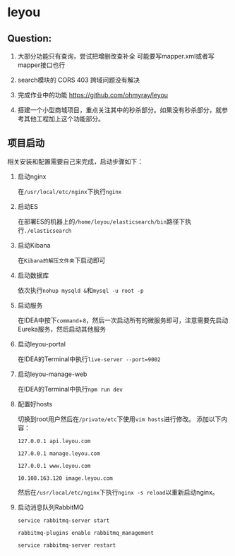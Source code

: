 # leyou

## Question:
1. 大部分功能只有查询，尝试把增删改查补全  可能要写mapper.xml或者写mapper接口也行

2. search模块的 CORS 403 跨域问题没有解决

3. 完成作业中的功能 https://github.com/ohmyray/leyou

4. 搭建一个小型商城项目，重点关注其中的秒杀部分。如果没有秒杀部分，就参考其他工程加上这个功能部分。

##  项目启动  
相关安装和配置需要自己来完成，启动步骤如下：

1. 启动nginx 

   在`/usr/local/etc/nginx`下执行`nginx`
   
2. 启动ES

   在部署ES的机器上的`/home/leyou/elasticsearch/bin`路径下执行`./elasticsearch`

3. 启动Kibana

   在`Kibana的解压文件夹`下启动即可
   
4. 启动数据库

   依次执行`nohup mysqld &`和`mysql -u root -p`

5. 启动服务

   在IDEA中按下`command`+`8`，然后一次启动所有的微服务即可，注意需要先启动Eureka服务，然后启动其他服务
   
6. 启动leyou-portal

   在IDEA的Terminal中执行`live-server --port=9002 `

7. 启动leyou-manage-web

   在IDEA的Terminal中执行`npm run dev`
   
8. 配置好hosts

   切换到root用户然后在`/private/etc`下使用`vim hosts`进行修改。
   添加以下内容：
   
   `127.0.0.1 api.leyou.com`
   
    `127.0.0.1 manage.leyou.com`
    
    `127.0.0.1 www.leyou.com`
    
    `10.108.163.120 image.leyou.com`
    
    然后在`/usr/local/etc/nginx`下执行`nginx -s reload`以重新启动nginx。

9. 启动消息队列RabbitMQ
   
   `service rabbitmq-server start`
   
   `rabbitmq-plugins enable rabbitmq_management`
   
   `service rabbitmq-server restart`
   

   
   
   
    